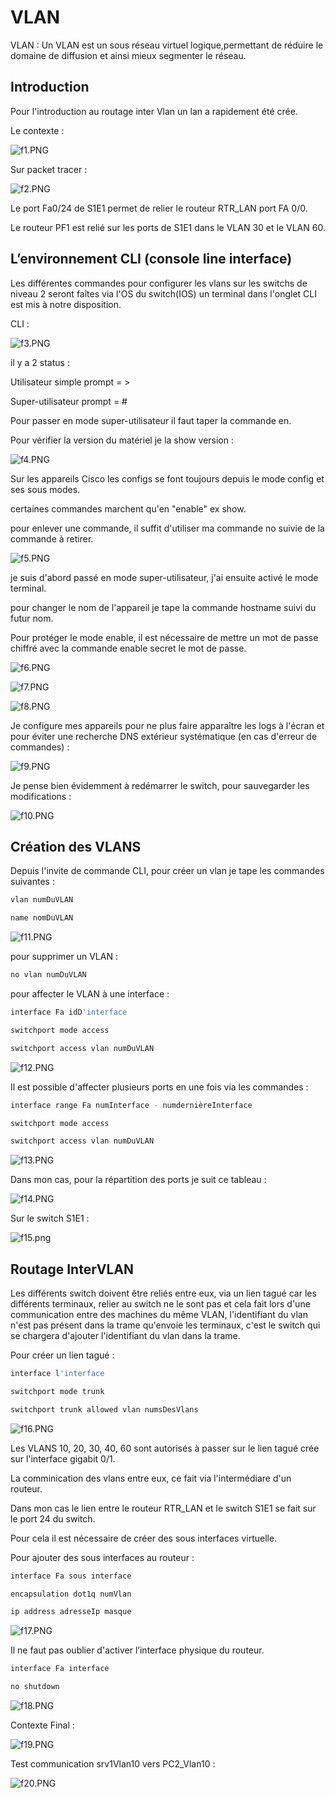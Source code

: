 #  VLAN

VLAN : Un VLAN est un sous réseau  virtuel logique,permettant de réduire le domaine de diffusion et ainsi mieux segmenter le réseau.

## Introduction 

Pour l'introduction au routage inter Vlan un lan a rapidement été crée.

Le contexte :

![f1.PNG](img/f1.PNG)

Sur packet tracer :

![f2.PNG](img/f2.PNG)

Le port Fa0/24 de S1E1 permet de relier le routeur RTR_LAN port FA 0/0.

Le routeur PF1 est relié sur les ports de S1E1 dans le VLAN 30 et le VLAN 60.

## L’environnement CLI (console line interface)

Les différentes commandes pour configurer les vlans sur les switchs de niveau 2 seront faîtes via l'OS du switch(IOS) un terminal dans l'onglet CLI est mis à notre disposition.

CLI :

![f3.PNG](img/f3.PNG)

il y a 2 status :

Utilisateur simple prompt = > 

Super-utilisateur prompt = #

Pour passer en mode super-utilisateur il faut taper la commande en.

Pour vérifier la version du matériel je la show version :

![f4.PNG](img/f4.PNG)


Sur les appareils Cisco les configs se font toujours depuis le mode config et ses sous modes.

certaines commandes marchent qu'en "enable" ex show.

pour enlever une commande, il suffit d'utiliser ma commande no suivie de la commande à retirer.



![f5.PNG](img/f5.PNG)

je suis d'abord passé en mode super-utilisateur, j'ai ensuite activé le mode terminal.

pour changer le nom de l'appareil je tape la commande hostname suivi du futur nom.

Pour protéger le mode enable, il est nécessaire de mettre un mot de passe chiffré avec la commande enable secret le mot de passe.

![f6.PNG](img/f6.PNG)

![f7.PNG](img/f7.PNG)

![f8.PNG](img/f8.PNG)

Je configure mes appareils pour ne plus faire apparaître les logs à l'écran et pour éviter une recherche DNS extérieur systématique (en cas d'erreur de commandes) :

![f9.PNG](img/f9.PNG)

Je pense bien évidemment à redémarrer le switch, pour sauvegarder les modifications :

![f10.PNG](img/f10.PNG)

## Création des VLANS

Depuis l'invite de commande CLI, pour créer un vlan je tape les commandes suivantes :

```sh
vlan numDuVLAN
```

```sh
name nomDuVLAN
```

![f11.PNG](img/f11.PNG)

pour supprimer un VLAN :

```sh
no vlan numDuVLAN
```

pour affecter le VLAN à une interface :

```sh
interface Fa idD'interface
```

```sh
switchport mode access 
```

```sh
switchport access vlan numDuVLAN 
```

![f12.PNG](img/f12.PNG)

Il est possible d'affecter plusieurs ports en une fois via les commandes :

```sh
interface range Fa numInterface - numdernièreInterface
```
```sh
switchport mode access 
```

```sh
switchport access vlan numDuVLAN 
```

![f13.PNG](img/f13.PNG)

Dans mon cas, pour la répartition des ports je suit ce tableau :

![f14.PNG](img/f14.PNG)

Sur le switch S1E1 :

![f15.png](img/f15.png)


## Routage InterVLAN

Les différents switch doivent être reliés entre eux, via un lien tagué car les différents terminaux, relier au switch ne le sont pas et cela fait lors d'une communication entre des machines du même VLAN,  l'identifiant du vlan n'est pas présent dans la trame qu'envoie les terminaux, c'est le switch qui se chargera  d'ajouter l'identifiant du vlan dans la trame. 

Pour créer un lien tagué :

```sh
interface l'interface
```
```sh
switchport mode trunk
```

```sh
switchport trunk allowed vlan numsDesVlans
```

![f16.PNG](img/f16.PNG)

Les VLANS 10, 20, 30, 40, 60 sont autorisés à passer sur le lien tagué crée sur l'interface gigabit 0/1.

La comminication des vlans entre eux, ce fait via l'intermédiare d'un routeur.

Dans mon cas le lien entre le routeur RTR_LAN et le switch S1E1 se fait sur le port 24 du switch.

Pour cela il est nécessaire de créer des sous interfaces virtuelle.

Pour ajouter des sous interfaces au routeur :

```sh
interface Fa sous interface
```

```sh
encapsulation dot1q numVlan
```
```sh
ip address adresseIp masque
```
![f17.PNG](img/f17.PNG)


Il ne faut pas oublier d'activer l’interface physique du routeur.

```sh
interface Fa interface
```

```sh
no shutdown
```

![f18.PNG](img/f18.PNG)

Contexte Final :

![f19.PNG](img/f19.PNG)

Test communication srv1Vlan10 vers PC2_Vlan10 :

![f20.PNG](img/f20.PNG)
